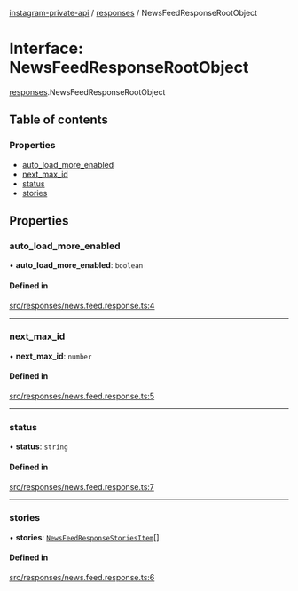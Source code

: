 [instagram-private-api](../../README.md) / [responses](../../modules/responses.md) / NewsFeedResponseRootObject

# Interface: NewsFeedResponseRootObject

[responses](../../modules/responses.md).NewsFeedResponseRootObject

## Table of contents

### Properties

- [auto\_load\_more\_enabled](NewsFeedResponseRootObject.md#auto_load_more_enabled)
- [next\_max\_id](NewsFeedResponseRootObject.md#next_max_id)
- [status](NewsFeedResponseRootObject.md#status)
- [stories](NewsFeedResponseRootObject.md#stories)

## Properties

### auto\_load\_more\_enabled

• **auto\_load\_more\_enabled**: `boolean`

#### Defined in

[src/responses/news.feed.response.ts:4](https://github.com/Nerixyz/instagram-private-api/blob/b3351b9/src/responses/news.feed.response.ts#L4)

___

### next\_max\_id

• **next\_max\_id**: `number`

#### Defined in

[src/responses/news.feed.response.ts:5](https://github.com/Nerixyz/instagram-private-api/blob/b3351b9/src/responses/news.feed.response.ts#L5)

___

### status

• **status**: `string`

#### Defined in

[src/responses/news.feed.response.ts:7](https://github.com/Nerixyz/instagram-private-api/blob/b3351b9/src/responses/news.feed.response.ts#L7)

___

### stories

• **stories**: [`NewsFeedResponseStoriesItem`](../../classes/responses/NewsFeedResponseStoriesItem.md)[]

#### Defined in

[src/responses/news.feed.response.ts:6](https://github.com/Nerixyz/instagram-private-api/blob/b3351b9/src/responses/news.feed.response.ts#L6)
